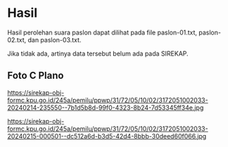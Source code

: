 # Hasil

Hasil perolehan suara paslon dapat dilihat pada file paslon-01.txt, paslon-02.txt, dan paslon-03.txt.

Jika tidak ada, artinya data tersebut belum ada pada SIREKAP.

## Foto C Plano

https://sirekap-obj-formc.kpu.go.id/245a/pemilu/ppwp/31/72/05/10/02/3172051002033-20240214-235550--7b1d5b8d-99f0-4323-8b24-7d53345ff34e.jpg

https://sirekap-obj-formc.kpu.go.id/245a/pemilu/ppwp/31/72/05/10/02/3172051002033-20240215-000501--dc512a6d-b3d5-42d4-8bbb-30deed60f066.jpg
